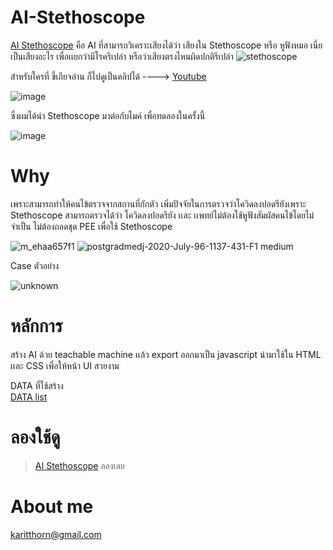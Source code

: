 # AI-Stethoscope
[AI Stethoscope](https://aistethoscope.000webhostapp.com/index.html) คือ AI ที่สามารถวิเคราะเสียงได้ว่า เสียงใน Stethoscope หรือ หูฟังหมอ  เนี่ยเป็นเสียงอะไร
เพื่อเเยกว่ามีโรครึเปล่า หรือว่าเสียงตรงไหนผิดปกติรึเปล่า
![stethoscope](https://user-images.githubusercontent.com/56643494/139571962-97c17239-4ce4-4411-b27c-007936e8feb5.png)


สำหรับใครที่ ขี้เกียจอ่าน ก็ไปดูเป็นคลิปได้ ----> [Youtube](https://www.youtube.com/watch?v=fNUpM3LG_wk)


![image](https://user-images.githubusercontent.com/56643494/139571388-de38222b-31d0-41bc-be9e-becbc6eb0499.png)


ซึ่งผมได้นำ Stethoscope มาต่อกับไมค์ เพื่อทดลองในครั้งนี้

![image](https://user-images.githubusercontent.com/56643494/139571302-695ab1fd-1eef-40e9-bcfe-f5124068cd1e.png)

# Why
เพราะสามารถทำให้คนไข้ตรวจจากสถานที่กักตัว เพิ่มปัจจัยในการตรวจว่าโควิดลงปอดรึยังเพราะ Stethoscope สามารถตรวจได้ว่า โควิดลงปอดรึยัง เเละ เเพทย์ไม่ต้องใช้หูฟังสัมผัสคนไข้โดยไม่จำเป็น ไม่ต้องถอดชุด PEE
 เพื่อใช้ Stethoscope 
 
 ![m_ehaa657f1](https://user-images.githubusercontent.com/56643494/139571577-afd3f93d-3ca6-404a-9654-7d2d1b329acc.jpg)
![postgradmedj-2020-July-96-1137-431-F1 medium](https://user-images.githubusercontent.com/56643494/139571579-191943ba-b71c-4d36-9388-0cfbf13d2c92.gif)

Case ตัวอย่าง

![unknown](https://user-images.githubusercontent.com/56643494/139571784-34a4ae62-b9fb-41e4-943e-811143a898e2.png)

 # หลักการ
สร้าง AI ด้วย teachable machine เเล้ว export ออกมาเป็น  javascript นำมาใช้ใน HTML เเละ CSS เพื่อให้หน้า UI สวยงาม

DATA ที่ใช้สร้าง    
[DATA list](https://youtube.com/playlist?list=PLz533vlEaTIcxB1_Cs4ejYWcZB_2wFT7z)

# ลองใช้ดู
>[AI Stethoscope](https://aistethoscope.000webhostapp.com/index.html)
>ลองเลย
# About me
karitthorn@gmail.com


